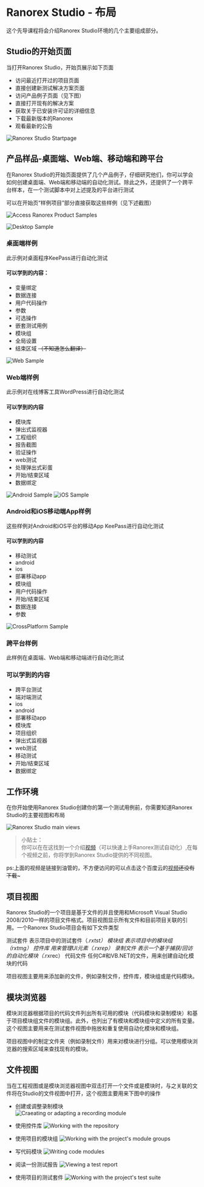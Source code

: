 # Ranorex Studio - 布局

这个先导课程将会介绍Ranorex Studio环境的几个主要组成部分。

## Studio的开始页面

当打开Ranorex Studio，开始页展示如下页面

- 访问最近打开过的项目页面
- 直接创建新测试解决方案页面
- 访问产品例子页面（见下图）
- 直接打开现有的解决方案
- 获取关于已安装许可证的详细信息
- 下载最新版本的Ranorex 
- 观看最新的公告


![Ranorex Studio Startpage](http://p6g5m4isy.bkt.clouddn.com/image/layout/001-ranorex-studio-startpage.png-yellowWM)

## 产品样品-桌面端、Web端、移动端和跨平台

在Ranorex Studio的开始页面提供了几个产品例子，仔细研究他们，你可以学会如何创建桌面端、Web端和移动端的自动化测试。除此之外，还提供了一个跨平台样本，在一个测试脚本中对上述提及的平台进行测试

可以在开始页“样例项目”部分直接获取这些样例（见下述截图）

![Access Ranorex Product Samples](http://p6g5m4isy.bkt.clouddn.com/image/layout/002-ranorex-product-samples.png-whiteWM)

![Desktop Sample](http://p6g5m4isy.bkt.clouddn.com/image/layout/003-product-samples-desktop.png)

### 桌面端样例

此示例对桌面程序KeePass进行自动化测试       

#### 可以学到的内容：

- 变量绑定
- 数据连接
- 用户代码操作
- 参数
- 可选操作
- 嵌套测试用例
- 模块组
- 全局设置
- 结束区域 ~~（不知道怎么翻译）~~

![Web Sample](https://raw.githubusercontent.com/taylortaurus/Rx_PicBed/master/compress/004-product-samples-web.png)

### Web端样例 

此示例对在线博客工具WordPress进行自动化测试

#### 可以学到的内容

- 模块库
- 弹出式监视器
- 工程组织
- 报告截图
- 验证操作
- web测试
- 处理弹出式彩蛋
- 开始/结束区域
- 数据绑定


![Android Sample](http://p6g5m4isy.bkt.clouddn.com/image/layout/005-product-samples-android.png)
![iOS Sample](http://p6g5m4isy.bkt.clouddn.com/image/layout/006-product-samples-ios.png)


### Android和iOS移动端App样例

这些样例对Android和iOS平台的移动App KeePass进行自动化测试

#### 可以学到的内容

- 移动测试
- android
- ios
- 部署移动app
- 模块组
- 用户代码操作
- 开始/结束区域
- 数据连接
- 参数

![CrossPlatform Sample](http://p6g5m4isy.bkt.clouddn.com/image/layout/007-product-samples-crossplatform.png)

### 跨平台样例

此样例在桌面端、Web端和移动端进行自动化测试

### 可以学到的内容

- 跨平台测试
- 端对端测试
- ios
- android
- 部署移动app
- 模块库
- 项目组织
- 弹出式监视器
- web测试
- 移动测试
- 开始/结束区域
- 数据绑定

## 工作环境

在你开始使用Ranorex Studio创建你的第一个测试用例前，你需要知道Ranorex Studio的主要视图和布局

![Ranorex Studio main views](http://p6g5m4isy.bkt.clouddn.com/image/layout/008-ranorex-studio-main-views.png-blackWM)


> 小贴士：  
> 你可以在在这找到一个介绍[视频][1]（可以快速上手Ranorex测试自动化）,在每个视频之前，你将学到Ranorex Studio提供的不同视图。

ps:上面的视频是链接到油管的，不方便访问的可以点击这个百度云的[视频][2]~~还没有下载~~~



## 项目视图

Ranorex Studio的一个项目是基于文件的并且使用和Microsoft Visual Studio 2008/2010一样的项目文件格式。项目视图显示所有文件和目前项目关联的引用。一个Ranorex Studio项目会有如下文件类型

测试套件  表示项目中的测试套件（*.rxtst）
模块组    表示项目中的模块组（*rxtmg）
控件库    用来管理UI元素（*.rxrep）
录制文件  表示一个基于捕获/回访的自动化模块（*.rxrec）
代码文件  任何C#和VB.NET的文件，用来创建自动化模块的代码

项目视图主要用来添加新的文件，例如录制文件，控件库，模块组或是代码模块。

## 模块浏览器

模块浏览器根据项目的代码文件列出所有可用的模块（代码模块和录制模块）和基于项目模块组文件的模块组。此外，也列出了有模块和模块组中定义的所有变量。这个视图主要用来在测试套件视图中拖放和重复使用自动化模块和模块组。

项目视图中的制定文件夹（例如录制文件）用来对模块进行分组。可以使用模块浏览器的搜索区域来查找现有的模块。

## 文件视图

当在工程视图或是模块浏览器视图中双击打开一个文件或是模块时，与之关联的文件将在Studio的文件视图中打开，这个视图主要用来下图中的操作

- 创建或调整录制模块  
  ![Craeating or adapting a recording module](http://p6g5m4isy.bkt.clouddn.com/image/layout/009-Recording-with-Repository.png-blackWM)

- 使用控件库
  ![Working with the repository](http://p6g5m4isy.bkt.clouddn.com/image/layout/010-Repository.png-blackWM)

- 使用项目的模块组
  ![Working with the project's module groups](http://p6g5m4isy.bkt.clouddn.com/image/layout/011-Module-Groups.png-blackWM)

- 写代码模块
  ![Writing code modules](http://p6g5m4isy.bkt.clouddn.com/image/layout/012-Code-Module.png-blackWM)

- 阅读一份测试报告
  ![Viewing a test report](http://p6g5m4isy.bkt.clouddn.com/image/layout/013-viewing-a-test-report.png-blackWM)

- 使用项目的测试套件
  ![Working with the project's test suite](http://p6g5m4isy.bkt.clouddn.com/image/layout/014-working-with-the-test-suite.png-blackWM)


[1]:http://youtube.com/watch?v=0S_YC7uwI-s

[2]:http://taylortaurus.top


































